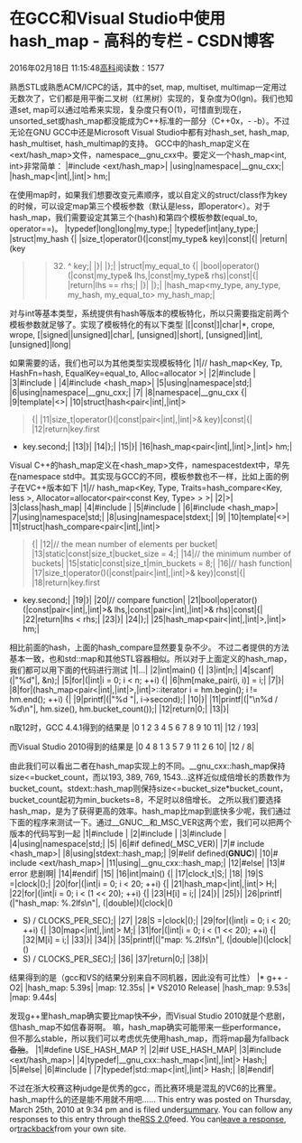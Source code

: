 
# 在GCC和Visual Studio中使用hash_map - 高科的专栏 - CSDN博客

2016年02月18日 11:15:48[高科](https://me.csdn.net/pbymw8iwm)阅读数：1577


熟悉STL或熟悉ACM/ICPC的话，其中的set, map, multiset, multimap一定用过无数次了，它们都是用平衡二叉树（红黑树）实现的，复杂度为O(lgn)。我们也知道set, map可以通过哈希来实现，复杂度只有O(1)，可惜直到现在，unsorted_set或hash_map都没能成为C++标准的一部分（C++0x，- -b）。不过无论在GNU GCC中还是Microsoft Visual Studio中都有对hash_set, hash_map, hash_multiset, hash_multimap的支持。
GCC中的hash_map定义在<ext/hash_map>文件，namespace__gnu_cxx中。要定义一个hash_map<int, int>非常简单：
|\#include
 <ext/hash_map>|
|using|namespace|__gnu_cxx;|
|hash_map<|int|,|int|>
 hm;|

在使用map时，如果我们想要改变元素顺序，或以自定义的struct/class作为key的时候，可以设定map第三个模板参数（默认是less<Key>，即operator<）。对于hash_map，我们需要设定其第三个(hash<Key>)和第四个模板参数(equal_to<Key>, operator==)。
|typedef|long|long|my_type;|
|typedef|int|any_type;|
|struct|my_hash
 {|
|size_t|operator()(|const|my_type&
 key)|const|{|
|return|(key
 >> 32) ^ key;|
|}|
|};|
|struct|my_equal_to
 {|
|bool|operator()(|const|my_type&
 lhs,|const|my_type&
 rhs)|const|{|
|return|lhs
 == rhs;|
|}|
|};|
|hash_map<my_type,
 any_type, my_hash, my_equal_to> my_hash_map;|

对与int等基本类型，系统提供有hash<int>等版本的模板特化，所以只需要指定前两个模板参数就足够了。实现了模板特化的有以下类型
|[|const|]|char|*,
 crope, wrope, [|signed||unsigned]|char|,
 [unsigned]|short|,
 [unsigned]|int|,
 [unsigned]|long|

如果需要的话，我们也可以为其他类型实现模板特化
|1|//
 hash_map<Key, Tp, HashFn=hash<Key>, EqualKey=equal_to<Key>, Alloc=allocator<Tp> >|
|2|\#include
 <cstdio>|
|3|\#include
 <utility>|
|4|\#include
 <hash_map>|
|5|using|namespace|std;|
|6|using|namespace|__gnu_cxx;|
|7|
|8|namespace|__gnu_cxx
 {|
|9|template|<>|
|10|struct|hash<pair<|int|,|int|>
 > {|
|11|size_t|operator()(|const|pair<|int|,|int|>&
 key)|const|{|
|12|return|key.first
 * key.second;|
|13|}|
|14|};|
|15|}|
|16|hash_map<pair<|int|,|int|>,|int|>
 hm;|


Visual C++的hash_map定义在<hash_map>文件，namespacestdext中，早先在namespace std中。其实现与GCC的不同，模板参数也不一样，比如上面的例子在VC++版本如下
|1|//
 hash_map<Key, Type, Traits=hash_compare<Key, less<Key> >, Allocator=allocator<pair<const Key, Type> > >|
|2|>|
|3|class|hash_map|
|4|\#include
 <cstdio>|
|5|\#include
 <utility>|
|6|\#include
 <hash_map>|
|7|using|namespace|std;|
|8|using|namespace|stdext;|
|9|
|10|template|<>|
|11|struct|hash_compare<pair<|int|,|int|>
 > {|
|12|//
 the mean number of elements per bucket|
|13|static|const|size_t|bucket_size
 = 4;|
|14|//
 the minimum number of buckets|
|15|static|const|size_t|min_buckets
 = 8;|
|16|//
 hash function|
|17|size_t|operator()(|const|pair<|int|,|int|>&
 key)|const|{|
|18|return|key.first
 * key.second;|
|19|}|
|20|//
 compare function|
|21|bool|operator()(|const|pair<|int|,|int|>&
 lhs,|const|pair<|int|,|int|>&
 rhs)|const|{|
|22|return|lhs
 < rhs;|
|23|}|
|24|};|
|25|hash_map<pair<|int|,|int|>,|int|>
 hm;|

相比前面的hash，上面的hash_compare显然要复杂不少。
不过二者提供的方法基本一致，也和std::map和其他STL容器相似。所以对于上面定义的hash_map，我们都可以用下面的代码进行测试
|1|...|
|2|int|main()
 {|
|3|int|n;|
|4|scanf|(|"%d"|,
 &n);|
|5|for|(|int|i
 = 0; i < n; ++i) {|
|6|hm[make_pair(i,
 i)] = i;|
|7|}|
|8|for|(hash_map<pair<|int|,|int|>,|int|>::iterator
 i = hm.begin(); i != hm.end(); ++i) {|
|9|printf|(|"%d
 "|,
 i->second);|
|10|}|
|11|printf|(|"\n%d
 / %d\n"|,
 hm.size(), hm.bucket_count());|
|12|return|0;|
|13|}|

n取12时，GCC 4.4.1得到的结果是
|0
 1 2 3 4 5 6 7 8 9 10 11|
|12
 / 193|

而Visual Studio 2010得到的结果是
|0
 4 8 1 3 5 7 9 11 2 6 10|
|12
 / 8|

由此我们可以看出二者在hash_map实现上的不同。__gnu_cxx::hash_map保持size<=bucket_count，而以193, 389, 769, 1543…这样近似成倍增长的质数作为bucket_count。stdext::hash_map则保持size<=bucket_size*bucket_count，bucket_count起初为min_buckets=8，不足时以8倍增长。
之所以我们要选择hash_map，是为了获得更高的效率。hash_map比map到底快多少呢，我们通过下面的程序来测试一下。通过__GNUC__和_MSC_VER这两个宏，我们可以把两个版本的代码写到一起
|1|\#include
 <map>|
|2|\#include
 <ctime>|
|3|\#include
 <cstdio>|
|4|using|namespace|std;|
|5|
|6|\#if
 defined(_MSC_VER)|
|7|\#
 include <hash_map>|
|8|using|stdext::hash_map;|
|9|\#elif
 defined(__GNUC__)|
|10|\#
 include <ext/hash_map>|
|11|using|__gnu_cxx::hash_map;|
|12|\#else|
|13|\#
 error 悲剧啊|
|14|\#endif|
|15|
|16|int|main()
 {|
|17|clock_t|S;|
|18|
|19|S
 =|clock|();|
|20|for|(|int|i
 = 0; i < 20; ++i) {|
|21|hash_map<|int|,|int|>
 H;|
|22|for|(|int|i
 = 0; i < (1 << 20); ++i) {|
|23|H[i]
 = i;|
|24|}|
|25|}|
|26|printf|(|"hash_map:
 %.2lfs\n"|,
 (|double|)(|clock|()
 - S) / CLOCKS_PER_SEC);|
|27|
|28|S
 =|clock|();|
|29|for|(|int|i
 = 0; i < 20; ++i) {|
|30|map<|int|,|int|>
 M;|
|31|for|(|int|i
 = 0; i < (1 << 20); ++i) {|
|32|M[i]
 = i;|
|33|}|
|34|}|
|35|printf|(|"map:
 %.2lfs\n"|,
 (|double|)(|clock|()
 - S) / CLOCKS_PER_SEC);|
|36|
|37|return|0;|
|38|}|

结果得到的是（gcc和VS的结果分别来自不同机器，因此没有可比性）
|*
 g++ -O2|
|hash_map:
 5.39s|
|map:
 12.35s|
|*
 VS2010 Release|
|hash_map:
 9.53s|
|map:
 9.44s|

发现g++里hash_map确实要比map快~~不少~~，而Visual Studio 2010就是个悲剧，信hash_map不如信春哥啊。
嘛，hash_map确实可能带来一些performance，但不那么stable，所以我们可以考虑优先使用hash_map，而将map最为fallback~~备胎~~。
|1|\#define
 USE_HASH_MAP ?|
|2|\#if
 USE_HASH_MAP|
|3|\#include
 <ext/hash_map>|
|4|typedef|__gnu_cxx::hash_map<|int|,|int|>
 Hash;|
|5|\#else|
|6|\#include
 <map>|
|7|typedef|std::map<|int|,|int|>
 Hash;|
|8|\#endif|


不过在浙大校赛这种judge是优秀的gcc，而比赛环境是混乱的VC6的比赛里。hash_map什么的还是能不用就不用吧……
This entry was posted on Thursday, March 25th, 2010 at 9:34 pm and is filed under[summary](http://blog.watashi.ws/category/gao/summary/).
 You can follow any responses to this entry through the[RSS 2.0](http://blog.watashi.ws/618/gcc-visual-studio-hash-map/feed/)feed. You can[leave
 a response](http://blog.watashi.ws/618/gcc-visual-studio-hash-map/#respond), or[trackback](http://blog.watashi.ws/618/gcc-visual-studio-hash-map/trackback/)from your own site.


